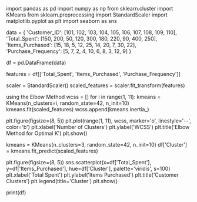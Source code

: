 import pandas as pd
import numpy as np
from sklearn.cluster import KMeans
from sklearn.preprocessing import StandardScaler
import matplotlib.pyplot as plt
import seaborn as sns

data = {
    'Customer_ID': [101, 102, 103, 104, 105, 106, 107, 108, 109, 110],
    'Total_Spent': [150, 200, 50, 120, 300, 180, 220, 90, 400, 250],
    'Items_Purchased': [15, 18, 5, 12, 25, 14, 20, 7, 30, 22],
    'Purchase_Frequency': [5, 7, 2, 4, 10, 6, 8, 3, 12, 9]
}

df = pd.DataFrame(data)

features = df[['Total_Spent', 'Items_Purchased', 'Purchase_Frequency']]

scaler = StandardScaler()
scaled_features = scaler.fit_transform(features)

 using the Elbow Method
wcss = []
for i in range(1, 11):
    kmeans = KMeans(n_clusters=i, random_state=42, n_init=10)
    kmeans.fit(scaled_features)
    wcss.append(kmeans.inertia_)

plt.figure(figsize=(8, 5))
plt.plot(range(1, 11), wcss, marker='o', linestyle='--', color='b')
plt.xlabel('Number of Clusters')
plt.ylabel('WCSS')
plt.title('Elbow Method for Optimal K')
plt.show()


kmeans = KMeans(n_clusters=3, random_state=42, n_init=10)
df['Cluster'] = kmeans.fit_predict(scaled_features)

plt.figure(figsize=(8, 5))
sns.scatterplot(x=df['Total_Spent'], y=df['Items_Purchased'], hue=df['Cluster'], palette='viridis', s=100)
plt.xlabel('Total Spent')
plt.ylabel('Items Purchased')
plt.title('Customer Clusters')
plt.legend(title='Cluster')
plt.show()

print(df)
